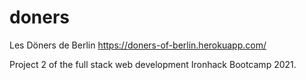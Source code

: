 # doners
Les Döners de Berlin
https://doners-of-berlin.herokuapp.com/ 


Project 2 of the full stack web development Ironhack Bootcamp 2021.
